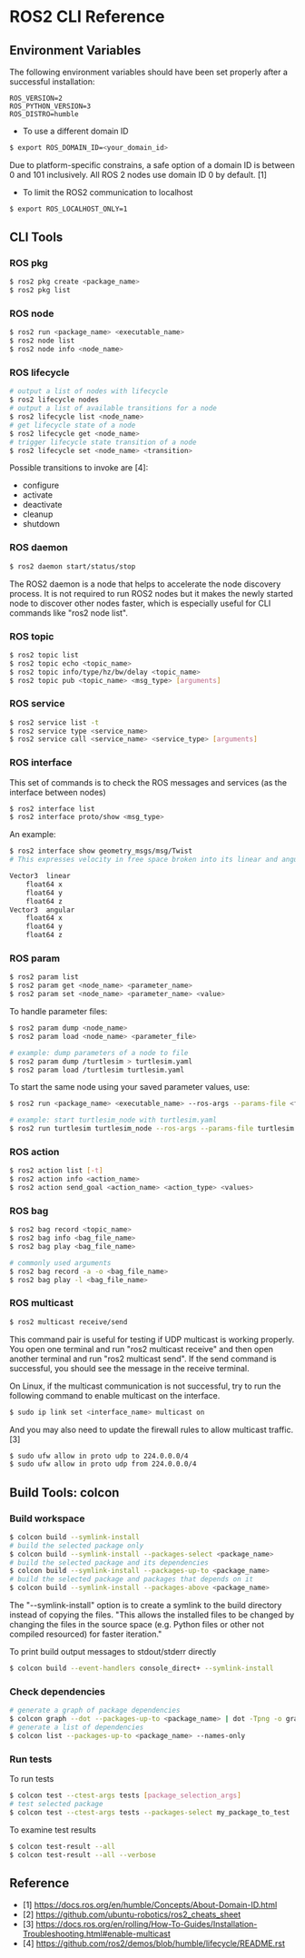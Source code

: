 # ROS2 CLI Reference

## Environment Variables

The following environment variables should have been set properly after a successful installation:

```
ROS_VERSION=2
ROS_PYTHON_VERSION=3
ROS_DISTRO=humble
```

* To use a different domain ID

```bash
$ export ROS_DOMAIN_ID=<your_domain_id>
```
Due to platform-specific constrains, a safe option of a domain ID is between 0 and 101 inclusively. All ROS 2 nodes use domain ID 0 by default. [1]

* To limit the ROS2 communication to localhost

```bash
$ export ROS_LOCALHOST_ONLY=1
````

## CLI Tools

### ROS pkg

```bash
$ ros2 pkg create <package_name>
$ ros2 pkg list
```

### ROS node

```bash
$ ros2 run <package_name> <executable_name>
$ ros2 node list
$ ros2 node info <node_name>
```

### ROS lifecycle

```bash
# output a list of nodes with lifecycle
$ ros2 lifecycle nodes
# output a list of available transitions for a node
$ ros2 lifecycle list <node_name>
# get lifecycle state of a node
$ ros2 lifecycle get <node_name>
# trigger lifecycle state transition of a node
$ ros2 lifecycle set <node_name> <transition>
```

Possible transitions to invoke are [4]:

* configure
* activate
* deactivate
* cleanup
* shutdown

### ROS daemon

```bash
$ ros2 daemon start/status/stop
```

The ROS2 daemon is a node that helps to accelerate the node discovery process. It is not required to run ROS2 nodes but it makes the newly started node to discover other nodes faster, which is especially useful for CLI commands like "ros2 node list".

### ROS topic

```bash
$ ros2 topic list
$ ros2 topic echo <topic_name>
$ ros2 topic info/type/hz/bw/delay <topic_name>
$ ros2 topic pub <topic_name> <msg_type> [arguments]
```

### ROS service

```bash
$ ros2 service list -t
$ ros2 service type <service_name>
$ ros2 service call <service_name> <service_type> [arguments]
```

### ROS interface

This set of commands is to check the ROS messages and services (as the interface between nodes)

```bash
$ ros2 interface list
$ ros2 interface proto/show <msg_type>
```
An example:
```bash
$ ros2 interface show geometry_msgs/msg/Twist
# This expresses velocity in free space broken into its linear and angular parts.

Vector3  linear
	float64 x
	float64 y
	float64 z
Vector3  angular
	float64 x
	float64 y
	float64 z
```

### ROS param

```bash
$ ros2 param list
$ ros2 param get <node_name> <parameter_name>
$ ros2 param set <node_name> <parameter_name> <value>
```

To handle parameter files:

```bash 
$ ros2 param dump <node_name>
$ ros2 param load <node_name> <parameter_file>
```

```bash
# example: dump parameters of a node to file
$ ros2 param dump /turtlesim > turtlesim.yaml
$ ros2 param load /turtlesim turtlesim.yaml
```

To start the same node using your saved parameter values, use:

```bash
$ ros2 run <package_name> <executable_name> --ros-args --params-file <file_name>
```
```bash
# example: start turtlesim_node with turtlesim.yaml
$ ros2 run turtlesim turtlesim_node --ros-args --params-file turtlesim.yaml
```

### ROS action

```bash
$ ros2 action list [-t]
$ ros2 action info <action_name>
$ ros2 action send_goal <action_name> <action_type> <values>
```

### ROS bag

```bash
$ ros2 bag record <topic_name>
$ ros2 bag info <bag_file_name>
$ ros2 bag play <bag_file_name>
```

```bash
# commonly used arguments
$ ros2 bag record -a -o <bag_file_name>
$ ros2 bag play -l <bag_file_name>
```

### ROS multicast

```bash
$ ros2 multicast receive/send
```

This command pair is useful for testing if UDP multicast is working properly. You open one terminal and run "ros2 multicast receive" and then open another terminal and run "ros2 multicast send". If the send command is successful, you should see the message in the receive terminal.

On Linux, if the multicast communication is not successful, try to run the following command to enable multicast on the interface. 

```bash
$ sudo ip link set <interface_name> multicast on
```

And you may also need to update the firewall rules to allow multicast traffic. [3]

```bash
$ sudo ufw allow in proto udp to 224.0.0.0/4
$ sudo ufw allow in proto udp from 224.0.0.0/4
```

## Build Tools: colcon

### Build workspace

```bash
$ colcon build --symlink-install
# build the selected package only
$ colcon build --symlink-install --packages-select <package_name>
# build the selected package and its dependencies
$ colcon build --symlink-install --packages-up-to <package_name>
# build the selected package and packages that depends on it
$ colcon build --symlink-install --packages-above <package_name>
```

The "--symlink-install" option is to create a symlink to the build directory instead of copying the files. "This allows the installed files to be changed by changing the files in the source space (e.g. Python files or other not compiled resourced) for faster iteration."

To print build output messages to stdout/stderr directly

```bash
$ colcon build --event-handlers console_direct+ --symlink-install 
```

### Check dependencies

```bash
# generate a graph of package dependencies
$ colcon graph --dot --packages-up-to <package_name> | dot -Tpng -o graph.png
# generate a list of dependencies
$ colcon list --packages-up-to <package_name> --names-only
```

### Run tests

To run tests

```bash
$ colcon test --ctest-args tests [package_selection_args]
# test selected package
$ colcon test --ctest-args tests --packages-select my_package_to_test
```

To examine test results

```bash
$ colcon test-result --all
$ colcon test-result --all --verbose
```

## Reference

* [1] https://docs.ros.org/en/humble/Concepts/About-Domain-ID.html
* [2] https://github.com/ubuntu-robotics/ros2_cheats_sheet
* [3] https://docs.ros.org/en/rolling/How-To-Guides/Installation-Troubleshooting.html#enable-multicast
* [4] https://github.com/ros2/demos/blob/humble/lifecycle/README.rst